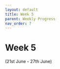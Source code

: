 ```yaml
---
layout: default
title: Week 5
parent: Weekly Progress
nav_order: 7
---
```


# Week 5

(21st June - 27th June)